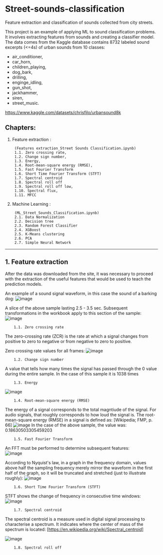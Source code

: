 # Street-sounds-classification
Feature extraction and classification of sounds collected from city streets.

This project is an example of applying ML to sound classification problems. It involves extracting features from sounds and creating a classifier model. The data comes from the Kaggle database contains 8732 labeled sound excerpts (<=4s) of urban sounds from 10 classes: 
- air_conditioner, 
- car_horn, 
- children_playing, 
- dog_bark,
- drilling,
- enginge_idling, 
- gun_shot, 
- jackhammer, 
- siren,
- street_music.

https://www.kaggle.com/datasets/chrisfilo/urbansound8k

## Chapters:

1. Feature extraction : 

        (Features extraction_Street Sounds Classification.ipynb)
        1.1. Zero crossing rate,
        1.2. Change sign number,
        1.3. Energy,
        1.4. Root-mean-square energy (RMSE),
        1.5. Fast Fourier Transform
        1.6. Short Time Fourier Transform (STFT)
        1.7. Spectral centroid
        1.8. Spectral roll off
        1.9. Spectral roll off low,
        1.10. Spectral flux,
        1.11. MFCC

2. Machine Learning :

        (ML_Street_Sounds_Classification.ipynb)
        2.1. Data Normalization
        2.2. Decision tree
        2.3. Random Forest Classifier
        2.4. XGBoost
        2.5. K-Means clustering
        2.6. PCA
        2.7. Simple Neural Network
____________________________________________________________________________________________________________


## 1. Feature extraction

After the data was downloaded from the site, it was necessary to proceed with the extraction of the useful features that would be used to teach the prediction models.


An example of a sound signal waveform, in this case the sound of a barking dog:
![image](https://user-images.githubusercontent.com/83005003/170708397-576f606a-f5c1-4456-aec4-0f6e3f73094b.png)

A slice of the above sample lasting 2.5 - 3.5 sec. Subsequent transformations in the workbook apply to this section of the sample:
![image](https://user-images.githubusercontent.com/83005003/170720300-f4707842-7df1-49b0-9f7b-7d873fcf0128.png)

        1.1. Zero crossing rate
        
The zero-crossing rate (ZCR) is the rate at which a signal changes from positive to zero to negative or from negative to zero to positive.

Zero crossing rate values for all frames:
![image](https://user-images.githubusercontent.com/83005003/170715547-15a35432-9538-4559-a61a-b57f4256a6cf.png)

        1.2. Change sign number
        
A value that tells how many times the signal has passed through the 0 value during the entire sample. In the case of this sample it is 1038 times


        1.3. Energy
 
 ![image](https://user-images.githubusercontent.com/83005003/170716416-11662d6c-0992-4124-b99a-dc392a56f542.png)

  
        1.4. Root-mean-square energy (RMSE)
  
  
The energy  of a signal corresponds to the total magntiude of the signal. For audio signals, that roughly corresponds to how loud the signal is. The root-mean-square energy (RMSE) in a signal is defined as: [Wikipedia; FMP, p. 66]
![image](https://user-images.githubusercontent.com/83005003/170716985-129ab50b-ef5f-4d41-b6d8-a4e7a331429e.png)
In the case of the above sample, the value was: 0.18630503305459203
  
        1.5. Fast Fourier Transform
        
An FFT must be performed to determine subsequent features:        
![image](https://user-images.githubusercontent.com/83005003/170717529-16501f3c-79b1-4d1e-8542-c9304d963f9d.png)

        
According to Nyquist's law, in a graph in the frequency domain, values above half the sampling frequency merely mirror the waveform in the first half of the graph, so it will be truncated and stretched (just to illustrate roughly):
![image](https://user-images.githubusercontent.com/83005003/170718583-9b4a4ba1-b785-4121-9e24-62c2150a311a.png)

        1.6. Short Time Fourier Transform (STFT)

STFT shows the change of frequency in consecutive time windows:
![image](https://user-images.githubusercontent.com/83005003/170719267-769b9ad6-ec3a-4a6d-a400-f8b90ac1e6d1.png)

        1.7. Spectral centroid

The spectral centroid is a measure used in digital signal processing to characterise a spectrum. It indicates where the center of mass of the spectrum is located: [https://en.wikipedia.org/wiki/Spectral_centroid]

![image](https://user-images.githubusercontent.com/83005003/170721079-509a58d2-4193-42ea-ae54-d196087749ae.png)

        1.8. Spectral roll off
